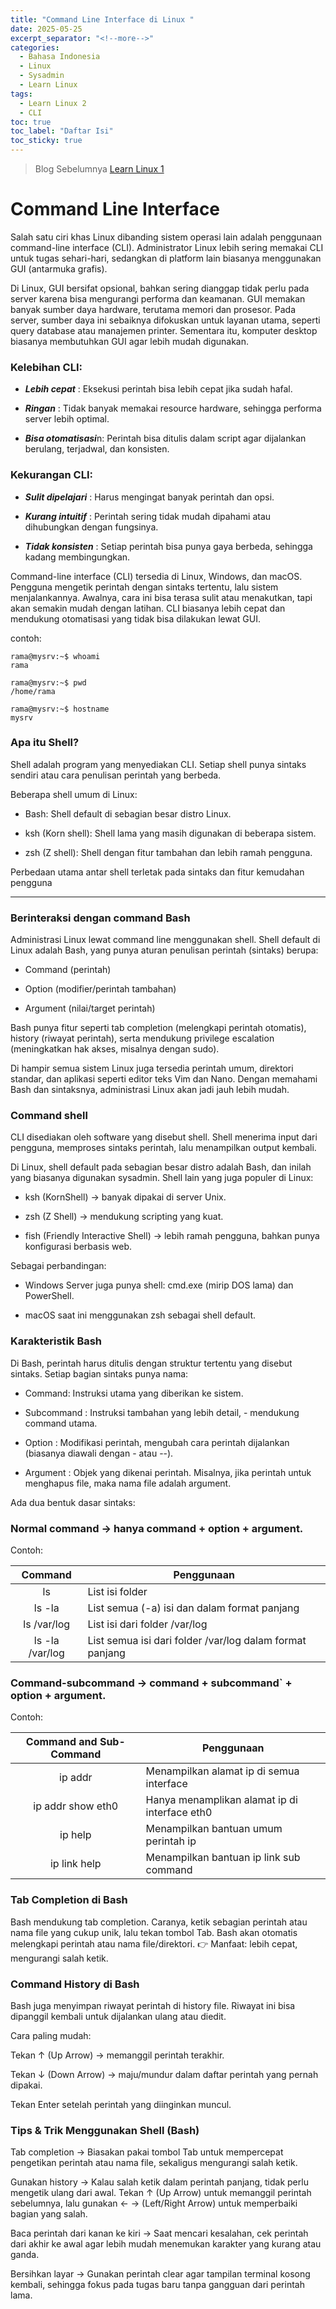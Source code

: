 ```yaml
---
title: "Command Line Interface di Linux "
date: 2025-05-25
excerpt_separator: "<!--more-->"
categories:
  - Bahasa Indonesia
  - Linux
  - Sysadmin
  - Learn Linux
tags:
  - Learn Linux 2
  - CLI
toc: true
toc_label: "Daftar Isi"
toc_sticky: true
---
```


> Blog Sebelumnya [Learn Linux 1](https://blog.zakaria.web.id/bahasa%20indonesia/linux/sysadmin/learn%20linux/apa-itu-linux/)


# Command Line Interface
Salah satu ciri khas Linux dibanding sistem operasi lain adalah penggunaan command-line interface (CLI). Administrator Linux lebih sering memakai CLI untuk tugas sehari-hari, sedangkan di platform lain biasanya menggunakan GUI (antarmuka grafis).

Di Linux, GUI bersifat opsional, bahkan sering dianggap tidak perlu pada server karena bisa mengurangi performa dan keamanan. GUI memakan banyak sumber daya hardware, terutama memori dan prosesor. Pada server, sumber daya ini sebaiknya difokuskan untuk layanan utama, seperti query database atau manajemen printer. Sementara itu, komputer desktop biasanya membutuhkan GUI agar lebih mudah digunakan.

### Kelebihan CLI:

- ***Lebih cepat*** : Eksekusi perintah bisa lebih cepat jika sudah hafal.

- ***Ringan*** : Tidak banyak memakai resource hardware, sehingga performa server lebih optimal.

- ***Bisa otomatisasi***n: Perintah bisa ditulis dalam script agar dijalankan berulang, terjadwal, dan konsisten.

### Kekurangan CLI:

- ***Sulit dipelajari*** : Harus mengingat banyak perintah dan opsi.

- ***Kurang intuitif*** : Perintah sering tidak mudah dipahami atau dihubungkan dengan fungsinya.

- ***Tidak konsisten*** : Setiap perintah bisa punya gaya berbeda, sehingga kadang membingungkan.

Command-line interface (CLI) tersedia di Linux, Windows, dan macOS. Pengguna mengetik perintah dengan sintaks tertentu, lalu sistem menjalankannya. Awalnya, cara ini bisa terasa sulit atau menakutkan, tapi akan semakin mudah dengan latihan. CLI biasanya lebih cepat dan mendukung otomatisasi yang tidak bisa dilakukan lewat GUI.

contoh:
```
rama@mysrv:~$ whoami
rama

rama@mysrv:~$ pwd
/home/rama

rama@mysrv:~$ hostname
mysrv
```

### Apa itu Shell?
Shell adalah program yang menyediakan CLI. Setiap shell punya sintaks sendiri atau cara penulisan perintah yang berbeda.

Beberapa shell umum di Linux:

- Bash: Shell default di sebagian besar distro Linux.

- ksh (Korn shell): Shell lama yang masih digunakan di beberapa sistem.

- zsh (Z shell): Shell dengan fitur tambahan dan lebih ramah pengguna.

Perbedaan utama antar shell terletak pada sintaks dan fitur kemudahan pengguna

---


### Berinteraksi dengan command Bash


Administrasi Linux lewat command line menggunakan shell. Shell default di Linux adalah Bash, yang punya aturan penulisan perintah (sintaks) berupa:

- Command (perintah)

- Option (modifier/perintah tambahan)

- Argument (nilai/target perintah)

Bash punya fitur seperti tab completion (melengkapi perintah otomatis), history (riwayat perintah), serta mendukung privilege escalation (meningkatkan hak akses, misalnya dengan sudo).

Di hampir semua sistem Linux juga tersedia perintah umum, direktori standar, dan aplikasi seperti editor teks Vim dan Nano.
Dengan memahami Bash dan sintaksnya, administrasi Linux akan jadi jauh lebih mudah.

### Command shell

CLI disediakan oleh software yang disebut shell. Shell menerima input dari pengguna, memproses sintaks perintah, lalu menampilkan output kembali.

Di Linux, shell default pada sebagian besar distro adalah Bash, dan inilah yang biasanya digunakan sysadmin.
Shell lain yang juga populer di Linux:

- ksh (KornShell) → banyak dipakai di server Unix.

- zsh (Z Shell) → mendukung scripting yang kuat.

- fish (Friendly Interactive Shell) → lebih ramah pengguna, bahkan punya konfigurasi berbasis web.

Sebagai perbandingan:

- Windows Server juga punya shell: cmd.exe (mirip DOS lama) dan PowerShell.

- macOS saat ini menggunakan zsh sebagai shell default.

### Karakteristik Bash

Di Bash, perintah harus ditulis dengan struktur tertentu yang disebut sintaks. Setiap bagian sintaks punya nama:

- Command: Instruksi utama yang diberikan ke sistem.

- Subcommand : Instruksi tambahan yang lebih detail, - mendukung command utama.

- Option : Modifikasi perintah, mengubah cara perintah dijalankan (biasanya diawali dengan - atau --).

- Argument : Objek yang dikenai perintah. Misalnya, jika perintah untuk menghapus file, maka nama file adalah argument.

Ada dua bentuk dasar sintaks:

### Normal command → hanya command + option + argument.

Contoh:

| Command         | Penggunaan      |
| :-------------: | ------------- |
| ls              | List isi folder  |
| ls -la          | List semua (-a) isi dan dalam format panjang |
|ls /var/log      | List isi dari folder /var/log                   |
|ls -la /var/log | List semua isi dari folder /var/log dalam format panjang |



### Command-subcommand → command + subcommand` + option + argument.

Contoh: 

| Command and Sub-Command  | Penggunaan |
| :------------: | ---------- |
|ip addr         | Menampilkan alamat ip di semua interface |
| ip addr show eth0 | Hanya menamplikan alamat ip di interface eth0 |
|ip help | Menampilkan bantuan umum perintah ip |
|ip link help | Menampilkan bantuan ip link sub command|


### Tab Completion di Bash

Bash mendukung tab completion. Caranya, ketik sebagian perintah atau nama file yang cukup unik, lalu tekan tombol Tab. Bash akan otomatis melengkapi perintah atau nama file/direktori.
👉 Manfaat: lebih cepat, mengurangi salah ketik.

### Command History di Bash

Bash juga menyimpan riwayat perintah di history file. Riwayat ini bisa dipanggil kembali untuk dijalankan ulang atau diedit.

Cara paling mudah:

Tekan ↑ (Up Arrow) → memanggil perintah terakhir.

Tekan ↓ (Down Arrow) → maju/mundur dalam daftar perintah yang pernah dipakai.

Tekan Enter setelah perintah yang diinginkan muncul.

### Tips & Trik Menggunakan Shell (Bash)

Tab completion → Biasakan pakai tombol Tab untuk mempercepat pengetikan perintah atau nama file, sekaligus mengurangi salah ketik.

Gunakan history → Kalau salah ketik dalam perintah panjang, tidak perlu mengetik ulang dari awal. Tekan ↑ (Up Arrow) untuk memanggil perintah sebelumnya, lalu gunakan ← → (Left/Right Arrow) untuk memperbaiki bagian yang salah.

Baca perintah dari kanan ke kiri → Saat mencari kesalahan, cek perintah dari akhir ke awal agar lebih mudah menemukan karakter yang kurang atau ganda.

Bersihkan layar → Gunakan perintah clear agar tampilan terminal kosong kembali, sehingga fokus pada tugas baru tanpa gangguan dari perintah lama.
